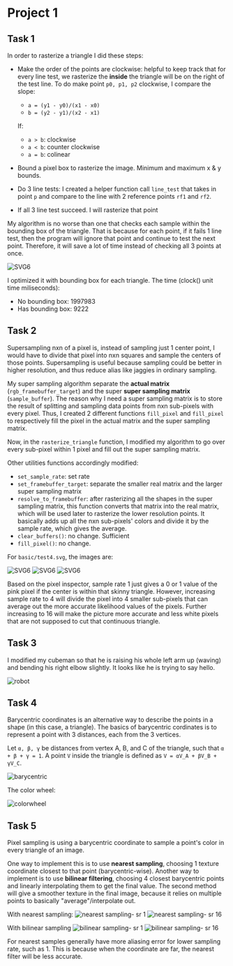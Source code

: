 # Project 1

## Task 1
In order to rasterize a triangle I did these steps:
* Make the order of the points are clockwise: helpful to keep track that for every
line test, we rasterize the **inside** the triangle will be on the right of the test line. To do make point `p0, p1, p2` clockwise, I compare the slope:
    * `a = (y1 - y0)/(x1 - x0) `
    * `b = (y2 - y1)/(x2 - x1)`

    If:
    * `a > b`: clockwise
    * `a < b`: counter clockwise
    * `a = b`: colinear
* Bound a pixel box to rasterize the image. Minimum and maximum x & y bounds.
* Do 3 line tests: I created a helper function call `line_test` that takes in point `p` and compare to the line with 2 reference points `rf1` and `rf2`.
* If all 3 line test succeed. I will rasterize that point

My algorithm is no worse than one that checks each sample within the bounding box of the triangle.
That is because for each point, if it fails 1 line test, then the program will ignore that
point and continue to test the next point. Therefore, it will save a lot of time instead of 
checking all 3 points at once.

![SVG6](/img/task1-svg4.png)

I optimized it with bounding box for each triangle. The time (clock() unit time miliseconds):
* No bounding box: 1997983
* Has bounding box: 9222



## Task 2
Supersampling nxn of a pixel is, instead of sampling just 1 center point,
I would have to divide that pixel into nxn squares and sample the centers of those points. Supersampling is useful because sampling could be better in higher resolution, and thus reduce alias like jaggies in ordinary sampling.

My super sampling algorithm separate the **actual matrix** (`rgb_framebuffer_target`) and the super **super sampling matrix** (`sample_buffer`). The reason why I need a super sampling matrix is to store the result of splitting and sampling data points from nxn sub-pixels with every pixel. Thus, I created 2 different functions `fill_pixel` and `fill_pixel` to respectively fill the pixel in the actual matrix and the super sampling matrix.

Now, in the `rasterize_triangle` function, I modified my algorithm to go over every sub-pixel within 1 pixel and fill out the super sampling matrix.

Other utilities functions accordingly modified:
* `set_sample_rate`: set rate
* `set_framebuffer_target`: separate the smaller real matrix and the larger super sampling matrix
* `resolve_to_framebuffer`: after rasterizing all the shapes in the super sampling matrix, this function converts that matrix into the real matrix, which will be used later to rasterize the lower resolution points. It basically adds up all the nxn sub-pixels' colors and divide it by the sample rate, which gives the average.
* `clear_buffers()`: no change. Sufficient
* `fill_pixel()`: no change.

For `basic/test4.svg`, the images are:

![SVG6](/img/task2-svg4-01.png)
![SVG6](/img/task2-svg4-04.png)
![SVG6](/img/task2-svg4-16.png)

Based on the pixel inspector, sample rate 1 just gives a 0 or 1 value of the pink pixel if the center is within that skinny triangle. However, increasing sample rate to 4 will divide the pixel into 4 smaller sub-pixels that can average out the more accurate likelihood values of the pixels. Further increasing to 16 will make the picture more accurate and less white pixels that are not supposed to cut that continuous triangle.


## Task 3
I modified my cubeman so that he is raising his whole left arm up (waving) and bending his right elbow slightly. It looks like he is trying to say hello.


![robot](/img/my_robot.png)


## Task 4
Barycentric coordinates is an alternative way to describe the points in a shape (in this case, a triangle). The basics of barycentric cordinates is to represent a point with 3 distances, each from the 3 vertices.

Let `α, β, γ` be distances from vertex A, B, and C of the triangle, such that `α + β + γ = 1`. A point `V` inside the triangle is defined as `V = αV_A + βV_B + γV_C`.

![barycentric](/img/barycentric.png)

The color wheel:

![colorwheel](/img/colorwheel.png)


## Task 5
Pixel sampling is using a barycentric coordinate to sample a point's color in every triangle of an image.

One way to implement this is to use **nearest sampling**, choosing 1 texture coordinate closest to that point (barycentric-wise). Another way to implement is to use **bilinear filtering**, choosing 4 closest barycentric points and linearly interpolating them to get the final value. The second method will give a smoother texture in the final image, because it relies on multiple points to basically "average"/interpolate out.

With nearest sampling:
![nearest sampling- sr 1](/img/n-1.png)
![nearest sampling- sr 16](/img/n-16.png)

With bilinear sampling
![bilinear sampling- sr 1](/img/bi-1.png)
![bilinear sampling- sr 16](/img/bi-16.png)

For nearest samples generally have more aliasing error for lower sampling rate, such as 1. This is because when the coordinate are far, the nearest filter will be less accurate.

